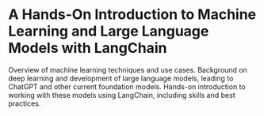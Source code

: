 # A Hands-On Introduction to Machine Learning and Large Language Models with LangChain

Overview of machine learning techniques and use cases. Background on deep learning and development of large language models, leading to ChatGPT and other current foundation models. Hands-on introduction to working with these models using LangChain, including skills and best practices.